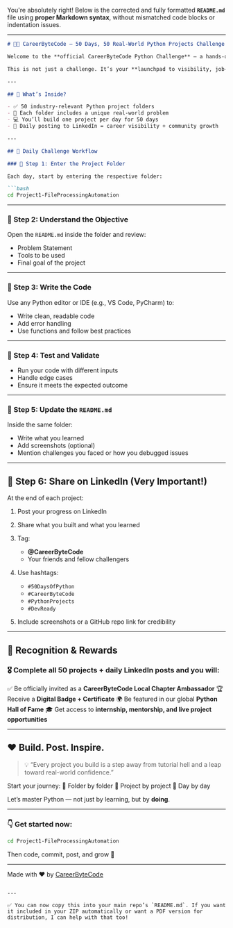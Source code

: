 You're absolutely right! Below is the corrected and fully formatted **`README.md`** file using **proper Markdown syntax**, without mismatched code blocks or indentation issues.

---

````markdown
# 🐍🔥 CareerByteCode – 50 Days, 50 Real-World Python Projects Challenge

Welcome to the **official CareerByteCode Python Challenge** – a hands-on, project-based journey designed to help you master real-world skills in Python across automation, scripting, APIs, data processing, DevOps, and more.

This is not just a challenge. It’s your **launchpad to visibility, job-readiness, and tech leadership**.

---

## 🎯 What’s Inside?

- ✅ 50 industry-relevant Python project folders  
- 📁 Each folder includes a unique real-world problem  
- 💻 You’ll build one project per day for 50 days  
- 📢 Daily posting to LinkedIn = career visibility + community growth

---

## 🚀 Daily Challenge Workflow

### 🔹 Step 1: Enter the Project Folder

Each day, start by entering the respective folder:

```bash
cd Project1-FileProcessingAutomation
````

---

### 🔹 Step 2: Understand the Objective

Open the `README.md` inside the folder and review:

* Problem Statement
* Tools to be used
* Final goal of the project

---

### 🔹 Step 3: Write the Code

Use any Python editor or IDE (e.g., VS Code, PyCharm) to:

* Write clean, readable code
* Add error handling
* Use functions and follow best practices

---

### 🔹 Step 4: Test and Validate

* Run your code with different inputs
* Handle edge cases
* Ensure it meets the expected outcome

---

### 🔹 Step 5: Update the `README.md`

Inside the same folder:

* Write what you learned
* Add screenshots (optional)
* Mention challenges you faced or how you debugged issues

---

## 📢 Step 6: Share on LinkedIn (Very Important!)

At the end of each project:

1. Post your progress on LinkedIn
2. Share what you built and what you learned
3. Tag:

   * **@CareerByteCode**
   * Your friends and fellow challengers
4. Use hashtags:

   * `#50DaysOfPython`
   * `#CareerByteCode`
   * `#PythonProjects`
   * `#DevReady`
5. Include screenshots or a GitHub repo link for credibility

---

## 🏅 Recognition & Rewards

### 🎖️ Complete all 50 projects + daily LinkedIn posts and you will:

✅ Be officially invited as a **CareerByteCode Local Chapter Ambassador**
🏆 Receive a **Digital Badge + Certificate**
🌍 Be featured in our global **Python Hall of Fame**
🎓 Get access to **internship, mentorship, and live project opportunities**

---

## ❤️ Build. Post. Inspire.

> 💡 “Every project you build is a step away from tutorial hell and a leap toward real-world confidence.”

Start your journey:
📁 Folder by folder
📜 Project by project
📅 Day by day

Let’s master Python — not just by learning, but by **doing**.

---

### 👇 Get started now:

```bash
cd Project1-FileProcessingAutomation
```

Then code, commit, post, and grow 🚀

---

Made with ❤️ by [CareerByteCode](https://careerbytecode.com)

```

---

✅ You can now copy this into your main repo’s `README.md`. If you want it included in your ZIP automatically or want a PDF version for distribution, I can help with that too!
```
